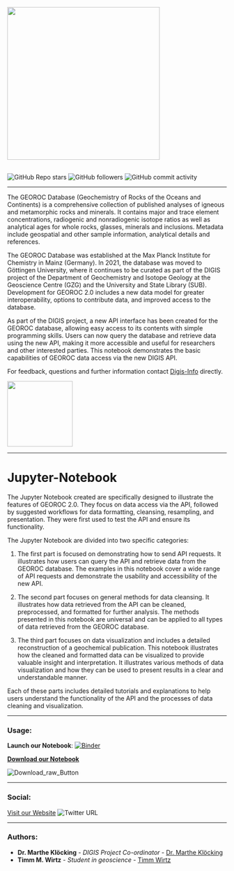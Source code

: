<img src="https://pbs.twimg.com/media/E0m6c9FX0AIX0p1.png" style="height:350px" align="center"/> <br><br>


![GitHub Repo stars](https://img.shields.io/github/stars/tmwProjects/Georoc_jupyter?style=social) ![GitHub followers](https://img.shields.io/github/followers/tmwProjects?style=social) ![GitHub commit activity](https://img.shields.io/github/commit-activity/w/tmwProjects/Georoc_jupyter) 

***

The GEOROC Database (Geochemistry of Rocks of the Oceans and Continents) is a comprehensive collection of published analyses of igneous and metamorphic rocks and minerals. It contains major and trace element concentrations, radiogenic and nonradiogenic isotope ratios as well as analytical ages for whole rocks, glasses, minerals and inclusions. Metadata include geospatial and other sample information, analytical details and references.

The GEOROC Database was established at the Max Planck Institute for Chemistry in Mainz (Germany). In 2021, the database was moved to Göttingen University, where it continues to be curated as part of the DIGIS project of the Department of Geochemistry and Isotope Geology at the Geoscience Centre (GZG) and the University and State Library (SUB). Development for GEOROC 2.0 includes a new data model for greater interoperability, options to contribute data, and improved access to the database.

As part of the DIGIS project, a new API interface has been created for the GEOROC database, allowing easy access to its contents
with simple programming skills. Users can now query the database and retrieve data using the new API, making it more accessible 
and useful for researchers and other interested parties. This notebook demonstrates the basic capabilities of GEOROC data access via the new DIGIS API. 

For feedback, questions and further information contact [Digis-Info](mailto:digis-info@uni-goettingen.de) directly.


<img src="https://mirrors.creativecommons.org/presskit/buttons/88x31/png/by-nc-sa.png" width="150" />

***

# Jupyter-Notebook

The Jupyter Notebook created are specifically designed to illustrate the features of GEOROC 2.0. They focus on data access via the API, followed by suggested workflows for data formatting, cleansing, resampling, and presentation. They were first used to test the API and ensure its functionality.

The Jupyter Notebook are divided into two specific categories:

1. The first part is focused on demonstrating how to send API requests. It illustrates how users can query the API and retrieve data from the GEOROC database. The examples in this notebook cover a wide range of API requests and demonstrate the usability and accessibility of the new API.

2. The second part focuses on general methods for data cleansing. It illustrates how data retrieved from the API can be cleaned, preprocessed, and formatted for further analysis. The methods presented in this notebook are universal and can be applied to all types of data retrieved from the GEOROC database.

3. The third part focuses on data visualization and includes a detailed reconstruction of a geochemical publication. This notebook illustrates how the cleaned and formatted data can be visualized to provide valuable insight and interpretation. It illustrates various methods of data visualization and how they can be used to present results in a clear and understandable manner.

Each of these parts includes detailed tutorials and explanations to help users understand the functionality of the API and the processes of data cleaning and visualization.

***

### Usage:

**Launch our Notebook**: [![Binder](https://mybinder.org/badge_logo.svg)](https://mybinder.org/v2/gh/tmwProjects/Georoc_jupyter/HEAD?labpath=DIGIS_GeoRoc.ipynb)

[**Download our Notebook**](https://github.com/tmwProjects/Georoc_jupyter/blob/main/DIGIS_GeoRoc.ipynb)

![Download_raw_Button](images/meine_grafik.png)

***

### Social:

[Visit our Website](https://georoc.mpch-mainz.gwdg.de/georoc/)
![Twitter URL](https://img.shields.io/twitter/url?style=social&url=https%3A%2F%2Ftwitter.com%2FDIGISgeo)

***

### Authors:

* **Dr. Marthe Klöcking** - *DIGIS Project Co-ordinator* - [Dr. Marthe Klöcking](https://www.uni-goettingen.de/en/644510.html)
* **Timm M. Wirtz** - *Student in geoscience* - [Timm Wirtz](https://github.com/tmwProjects/)
